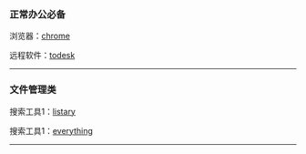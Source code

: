 ### 正常办公必备

浏览器：[chrome](https://www.google.cn/chrome/index.html)

远程软件：[todesk](https://www.todesk.com/download.html)

---

### 文件管理类

搜索工具1：[listary](https://www.listary.com/)

搜索工具1：[everything](https://www.voidtools.com/zh-cn/)

---

